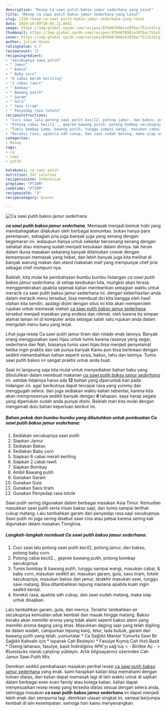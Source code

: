 ```yaml
---
description: "Resep Ca sawi putih bakso jamur sederhana yang Lezat"
title: "Resep Ca sawi putih bakso jamur sederhana yang Lezat"
slug: 1150-resep-ca-sawi-putih-bakso-jamur-sederhana-yang-lezat
date: 2020-10-09T16:05:21.084Z
image: https://img-global.cpcdn.com/recipes/8fb067098ce20fba/751x532cq70/ca-sawi-putih-bakso-jamur-sederhana-foto-resep-utama.jpg
thumbnail: https://img-global.cpcdn.com/recipes/8fb067098ce20fba/751x532cq70/ca-sawi-putih-bakso-jamur-sederhana-foto-resep-utama.jpg
cover: https://img-global.cpcdn.com/recipes/8fb067098ce20fba/751x532cq70/ca-sawi-putih-bakso-jamur-sederhana-foto-resep-utama.jpg
author: Julian Hines
ratingvalue: 4.7
reviewcount: 15
recipeingredient:
- "secukupnya sawi putih"
- " Jamur"
- " Bakso"
- " Baby corn"
- "6 cabai merah keriting"
- "2 cabai rawit"
- " Bombay"
- " Bawang putih"
- " Garam"
- " Gula"
- " Saos tiram"
- " Penyedap rasa totole"
recipeinstructions:
- "Cuci sawi lalu potong sawi putih kecil2, potong jamur, dan bakso, potong baby corn."
- "Potong cabai kecil2.., geprek bawang putih, potong bombay secukupnya"
- "Tumis bombay &amp; bawang putih, tunggu sampai wangi, masukan cabai, &amp; baby corn, masukan sedikit air, masukan garam, gula, saos tiram, totole secukupnya, masukan bakso dan jamur, terakhir masukan sawi, tunggu sawi matang. Bisa ditambahkan tepung maizena apabila kuah ingin sedikit kental."
- "Koreksi rasa, apabila sdh cukup, dan sawi sudah matang, maka siap untuk disajikan."
categories:
- Resep
tags:
- ca
- sawi
- putih

katakunci: ca sawi putih 
nutrition: 247 calories
recipecuisine: Indonesian
preptime: "PT28M"
cooktime: "PT30M"
recipeyield: "3"
recipecategory: Dinner

---
```



![Ca sawi putih bakso jamur sederhana](https://img-global.cpcdn.com/recipes/8fb067098ce20fba/751x532cq70/ca-sawi-putih-bakso-jamur-sederhana-foto-resep-utama.jpg)

<b><i>ca sawi putih bakso jamur sederhana</i></b>, Memasak menjadi bentuk hobi yang membahagiakan dilakukan oleh berbagai komunitas. bukan hanya para perempuan, sebagian pria juga banyak juga yang senang dengan kegemaran ini. walaupun hanya untuk sekedar bersenang senang dengan sahabat atau memang sudah menjadi kesukaan dalam dirinya. tak heran dalam dunia masakan sekarang banyak ditemukan cowok dengan kemampuan memasak yang hebat, dan lebih banyak juga kita melihat di banyak warung makan dan stand makanan mall yang mempunyai chef pria sebagai chef mumpuni nya.

Baiklah, kita mulai ke pembahasan bumbu bumbu hidangan <i>ca sawi putih bakso jamur sederhana</i>. di setiap kesibukan kita, mungkin akan terasa menggembirakan apabila sejenak kalian memberikan sebagian waktu untuk meracik ca sawi putih bakso jamur sederhana ini. dengan keberhasilan anda dalam meracik menu tersebut, bisa membuat diri kita bangga oleh hasil olahan kita sendiri. apalagi disini dengan situs ini kita akan memperoleh rujukan untuk memasak olahan <u>ca sawi putih bakso jamur sederhana</u> tersebut menjadi masakan yang endess dan nikmat, oleh karena itu simpan alamat laman ini di komputer anda sebagai salah satu rujukan anda dalam mengolah menu baru yang lezat.

Lihat juga resep Ca sawi putih jamur tiram dan rolade enak lainnya. Banyak orang menggunakan sawi hijau untuk tumis karena rasanya yang segar, sederhana dan Nah, biasanya tumis sawi hijau bisa menjadi penyelamat ketika ingin praktis dan tak punya banyak Kamu pun bisa berkreasi dengan sedikit menambahkan bahan seperti sosis, bakso, tahu dan lainnya. Tumis sawi putih bakso ini sangat praktis untuk anda buat.


Saat ini langsung saja kita mulai untuk menyediakan bahan baku yang dibutuhkan dalam membuat makanan <u><i>ca sawi putih bakso jamur sederhana</i></u> ini. setidak tidaknya harus ada <b>12</b> bahan yang diperuntuk kan pada hidangan ini. agar berikutnya dapat tercapai rasa yang yummy dan menggugah selera. dan juga sediakan waktu kalian sebentar, karena kita akan memprosesnya sedikit banyak dengan <b>4</b> tahapan. saya harap segala yang diperlukan sudah anda punyai disini, Baiklah mari kita mulai dengan mengamati dulu bahan keperluan berikut ini.

<!--inarticleads1-->

##### Bahan pokok dan bumbu-bumbu yang dibutuhkan untuk pembuatan Ca sawi putih bakso jamur sederhana:

1. Sediakan secukupnya sawi putih
1. Siapkan  Jamur
1. Sediakan  Bakso
1. Sediakan  Baby corn
1. Siapkan 6 cabai merah keriting
1. Siapkan 2 cabai rawit
1. Siapkan  Bombay
1. Ambil  Bawang putih
1. Gunakan  Garam
1. Gunakan  Gula
1. Gunakan  Saos tiram
1. Gunakan  Penyedap rasa totole


Sawi putih sering digunakan dalam berbagai masakan Asia Timur. Kemudian masukkan sawi putih serta irisan bakso sapi, dan tumis sampai terlihat cukup matang. Lalu tambahkan garam dan penyedap rasa sapi secukupnya. Sawi putih ini juga sering disebut sawi cina atau petsai karena sering kali digunakan dalam masakan Tionghoa. 

<!--inarticleads2-->

##### Langkah-langkah membuat Ca sawi putih bakso jamur sederhana:

1. Cuci sawi lalu potong sawi putih kecil2, potong jamur, dan bakso, potong baby corn.
1. Potong cabai kecil2.., geprek bawang putih, potong bombay secukupnya
1. Tumis bombay &amp; bawang putih, tunggu sampai wangi, masukan cabai, &amp; baby corn, masukan sedikit air, masukan garam, gula, saos tiram, totole secukupnya, masukan bakso dan jamur, terakhir masukan sawi, tunggu sawi matang. Bisa ditambahkan tepung maizena apabila kuah ingin sedikit kental.
1. Koreksi rasa, apabila sdh cukup, dan sawi sudah matang, maka siap untuk disajikan.


Lalu tambahkan garam, gula, dan merica. Terakhir tambahkan air secukupnya kemudian aduk kembali dan masak hingga matang. Bakso boraks akan memiliki aroma yang tidak alami seperti bakso alami yang memiliki aroma daging yang khas. Masukkan daging sapi yang telah digiling ke dalam wadah, campurkan tepung kanji, telur, lada bubuk, garam dan bawang putih yang telah..yumurtalar * Ca Sağlıklı Mantar Yumurta Sawi Bir Sağlıklı Kahvaltı için * Ispanak Cah Besleyici * Fasulye Kıyma Cah Hızlı Basit * Oseng lahanası, fasulye, basit İndirdiğiniz APK&#39;yı sağ tuş &lt; - Birlikte Aç - &gt; Bluestacks olarak çalıştırıp yükleyin. Artık bilgisayarınız üzerinden Cah Jamur Sawi Putih Mix. 

Demikian sedikit pembahasan masakan perihal resep <u>ca sawi putih bakso jamur sederhana</u> yang enak. kami harapkan kalian bisa memahami dengan tulisan diatas, dan kalian dapat memasak lagi di lain waktu untuk di sajikan dalam berbagai even even family atau kolega kalian. kalian dapat menyesuaikan resep resep yang tersedia diatas sesuai dengan selera anda, sehingga masakan <b>ca sawi putih bakso jamur sederhana</b> ini dapat menjadi lebih enak dan sempurna lagi. demikian ulasan singkat ini, sampai berjumpa kembali di lain kesempatan. semoga hari kamu menyenangkan.
